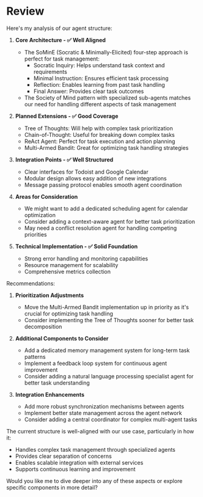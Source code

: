 # Review 

Here's my analysis of our agent structure:

1. **Core Architecture - ✅ Well Aligned**

   - The SoMinE (Socratic & Minimally-Elicited) four-step approach is perfect for task management:
     - Socratic Inquiry: Helps understand task context and requirements
     - Minimal Instruction: Ensures efficient task processing
     - Reflection: Enables learning from past task handling
     - Final Answer: Provides clear task outcomes
   - The Society of Mind pattern with specialized sub-agents matches our need for handling different aspects of task management

2. **Planned Extensions - ✅ Good Coverage**

   - Tree of Thoughts: Will help with complex task prioritization
   - Chain-of-Thought: Useful for breaking down complex tasks
   - ReAct Agent: Perfect for task execution and action planning
   - Multi-Armed Bandit: Great for optimizing task handling strategies

3. **Integration Points - ✅ Well Structured**

   - Clear interfaces for Todoist and Google Calendar
   - Modular design allows easy addition of new integrations
   - Message passing protocol enables smooth agent coordination

4. **Areas for Consideration**

   - We might want to add a dedicated scheduling agent for calendar optimization
   - Consider adding a context-aware agent for better task prioritization
   - May need a conflict resolution agent for handling competing priorities

5. **Technical Implementation - ✅ Solid Foundation**
   - Strong error handling and monitoring capabilities
   - Resource management for scalability
   - Comprehensive metrics collection

Recommendations:

1. **Prioritization Adjustments**

   - Move the Multi-Armed Bandit implementation up in priority as it's crucial for optimizing task handling
   - Consider implementing the Tree of Thoughts sooner for better task decomposition

2. **Additional Components to Consider**

   - Add a dedicated memory management system for long-term task patterns
   - Implement a feedback loop system for continuous agent improvement
   - Consider adding a natural language processing specialist agent for better task understanding

3. **Integration Enhancements**
   - Add more robust synchronization mechanisms between agents
   - Implement better state management across the agent network
   - Consider adding a central coordinator for complex multi-agent tasks

The current structure is well-aligned with our use case, particularly in how it:

- Handles complex task management through specialized agents
- Provides clear separation of concerns
- Enables scalable integration with external services
- Supports continuous learning and improvement

Would you like me to dive deeper into any of these aspects or explore specific components in more detail?
